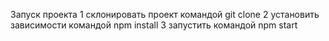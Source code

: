Запуск проекта
1 склонировать проект командой git clone
2 установить зависимости командой npm install
3 запустить командой npm start